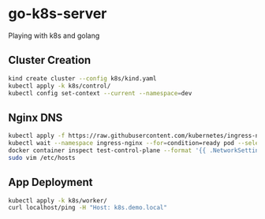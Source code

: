 # go-k8s-server
Playing with k8s and golang

## Cluster Creation
```sh
kind create cluster --config k8s/kind.yaml
kubectl apply -k k8s/control/
kubectl config set-context --current --namespace=dev
```

## Nginx DNS
```sh
kubectl apply -f https://raw.githubusercontent.com/kubernetes/ingress-nginx/master/deploy/static/provider/kind/deploy.yaml
kubectl wait --namespace ingress-nginx --for=condition=ready pod --selector=app.kubernetes.io/component=controller --timeout=90s
docker container inspect test-control-plane --format '{{ .NetworkSettings.Networks.kind.IPAddress }}'  
sudo vim /etc/hosts
```

## App Deployment
```sh
kubectl apply -k k8s/worker/
curl localhost/ping -H "Host: k8s.demo.local"
```